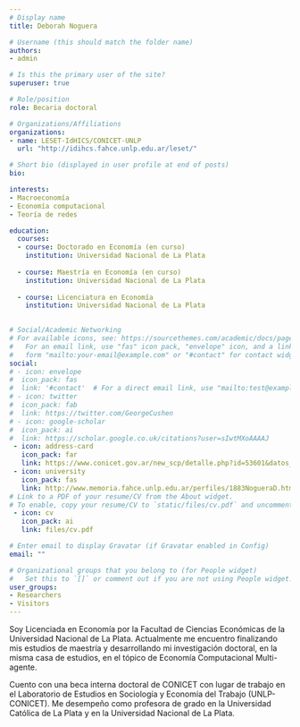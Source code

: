```yaml
---
# Display name
title: Deborah Noguera

# Username (this should match the folder name)
authors:
- admin

# Is this the primary user of the site?
superuser: true

# Role/position
role: Becaria doctoral

# Organizations/Affiliations
organizations:
- name: LESET-IdHICS/CONICET-UNLP
  url: "http://idihcs.fahce.unlp.edu.ar/leset/"

# Short bio (displayed in user profile at end of posts)
bio: 

interests:
- Macroeconomía
- Economía computacional
- Teoría de redes

education:
  courses:
  - course: Doctorado en Economía (en curso)
    institution: Universidad Nacional de La Plata
    
  - course: Maestría en Economía (en curso)
    institution: Universidad Nacional de La Plata
    
  - course: Licenciatura en Economía
    institution: Universidad Nacional de La Plata
    

# Social/Academic Networking
# For available icons, see: https://sourcethemes.com/academic/docs/page-builder/#icons
#   For an email link, use "fas" icon pack, "envelope" icon, and a link in the
#   form "mailto:your-email@example.com" or "#contact" for contact widget.
social:
# - icon: envelope
#  icon_pack: fas
#  link: '#contact'  # For a direct email link, use "mailto:test@example.org".
# - icon: twitter
#  icon_pack: fab
#  link: https://twitter.com/GeorgeCushen
# - icon: google-scholar
#  icon_pack: ai
#  link: https://scholar.google.co.uk/citations?user=sIwtMXoAAAAJ
 - icon: address-card
   icon_pack: far
   link: https://www.conicet.gov.ar/new_scp/detalle.php?id=53601&datos_academicos=yes
 - icon: university
   icon_pack: fas
   link: http://www.memoria.fahce.unlp.edu.ar/perfiles/1883NogueraD.html
# Link to a PDF of your resume/CV from the About widget.
# To enable, copy your resume/CV to `static/files/cv.pdf` and uncomment the lines below.
 - icon: cv
   icon_pack: ai
   link: files/cv.pdf

# Enter email to display Gravatar (if Gravatar enabled in Config)
email: ""

# Organizational groups that you belong to (for People widget)
#   Set this to `[]` or comment out if you are not using People widget.
user_groups:
- Researchers
- Visitors
---
```


Soy Licenciada en Economía por la Facultad de Ciencias Económicas de la Universidad Nacional de La Plata. Actualmente me encuentro finalizando mis estudios de maestría y desarrollando mi investigación doctoral, en la misma casa de estudios, en el tópico de Economía Computacional Multi-agente.

Cuento con una beca interna doctoral de CONICET con lugar de trabajo en el Laboratorio de Estudios en Sociología y Economía del Trabajo (UNLP-CONICET). Me desempeño como profesora de grado en la Universidad Católica de La Plata y en la Universidad Nacional de La Plata.
